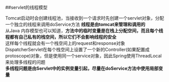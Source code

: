 ##servlet的线程模型

Tomcat启动时会创建线程池，当接收到一个请求时先创建一个servlet对象，分配一个独立的线程来调用doService方法
**线程是由tomcat来管理和调用的**  
从Java 内存模型也可以知道，**方法中的临时变量是在栈上分配空间，而且每个线程都有自己私有的栈空间，所以它们不会影响线程的安全**  
这样每个线程就会有一个栈空间上的request和response对象  
<a>DispatcherServlet在每个栈空间上设置了一个新的Controller(如果配置成protoscope)对象，但是使用同一个service对象，因此Spring使用ThreadLocal来处理多线程的问题</a>  
**多线程问题是由Servlet中的实例变量引起，尽量在doService方法中使用局部变量**
